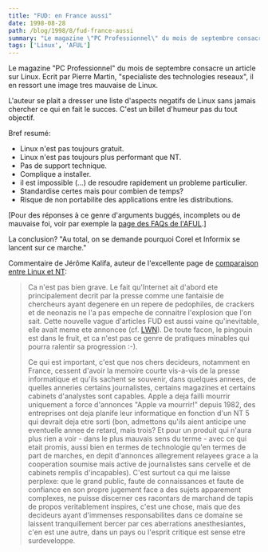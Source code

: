 ```yaml
---
title: "FUD: en France aussi"
date: 1998-08-28
path: /blog/1998/8/fud-france-aussi
summary: "Le magazine \"PC Professionnel\" du mois de septembre consacre un article sur Linux."
tags: ['Linux', 'AFUL']
---
```


<P>
Le magazine "PC Professionnel" du mois de septembre consacre un article
sur Linux.  Ecrit par Pierre Martin, "specialiste des technologies
reseaux", il en ressort une image tres mauvaise de Linux.
</P>

<P>
L'auteur se plait a dresser une liste d'aspects negatifs de Linux sans
jamais chercher ce qui en fait le succes. C'est un billet d'humeur pas
du tout objectif.
</P>

<P>
Bref resumé:
</P>

<UL>

<LI>Linux n'est pas toujours gratuit.
<LI>Linux n'est pas toujours plus performant que NT.
<LI>Pas de support technique.
<LI>Complique a installer.
<LI>il est impossible (...) de resoudre rapidement un probleme
particulier.
<LI>Standardise certes mais pour combien de temps?
<LI>Risque de non portabilite des applications entre les distributions.
</UL>

<P>
[Pour des réponses à ce genre d'arguments buggés, incomplets ou de
mauvaise foi, voir par exemple la <A HREF="http://www.aful.org/faqs/">page
des FAQs de l'AFUL</A>.]
</P>

<P>
La conclusion?  "Au total, on se demande pourquoi Corel et Informix se
lancent sur ce marche."
</P>

<P>
Commentaire de Jérôme Kalifa, auteur de l'excellente page de
<A HREF="http://www.linux-center.org/articles/9807/NT.html">comparaison
entre Linux et NT</A>:
</P>

<BLOCKQUOTE>
<P>
Ca n'est pas bien grave. Le fait qu'Internet ait d'abord ete
principalement decrit par la presse comme une fantaisie de chercheurs
ayant degenere en un repere de pedophiles, de crackers et de neonazis ne
l'a pas empeche de connaitre l'explosion que l'on sait. Cette nouvelle
vague d'articles FUD est aussi vaine qu'inevitable, elle avait meme
ete annoncee (cf. <A HREF="http://lwn.net/">LWN</A>). De toute facon,
le pingouin est dans le fruit, et ca n'est pas ce genre de pratiques
minables qui pourra ralentir sa progression :-).
</P>

<P>
Ce qui est important, c'est que nos chers decideurs, notamment en
France, cessent d'avoir la memoire courte vis-a-vis de la presse
informatique et qu'ils sachent se souvenir, dans quelques annees, de
quelles anneries certains journalistes, certains magazines et certains
cabinets d'analystes sont capables. Apple a deja failli mourrir
uniquement a force d'annonces "Apple va mourrir!" depuis 1982, des
entreprises ont deja planife leur informatique en fonction d'un NT 5
qui devrait deja etre sorti (bon, admettons qu'ils aient anticipe une
eventuelle annee de retard, mais trois? Et pour un produit qui n'aura
plus rien a voir - dans le plus mauvais sens du terme - avec ce qui
etait promis, aussi bien en termes de technologie qu'en termes de part
de marches, en depit d'annonces allegrement relayees grace a la
cooperation soumise mais active de journalistes sans cervelle et de
cabinets remplis d'incapables). C'est surtout ca qui me laisse
perplexe: que le grand public, faute de connaissances et faute de
confiance en son propre jugement face a des sujets apparement
complexes, ne puisse discerner ces racontars de marchand de tapis de
propos veritablement inspires, c'est une chose, mais que des decideurs
ayant d'immenses responsabilites dans ce domaine se laissent
tranquillement bercer par ces aberrations anesthesiantes, c'en est une
autre, dans un pays ou l'esprit critique est sense etre surdeveloppe.
</P>

</BLOCKQUOTE>


